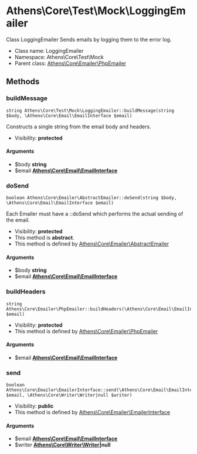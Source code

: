 Athens\Core\Test\Mock\LoggingEmailer
===============

Class LoggingEmailer Sends emails by logging them to the error log.




* Class name: LoggingEmailer
* Namespace: Athens\Core\Test\Mock
* Parent class: [Athens\Core\Emailer\PhpEmailer](Athens-Core-Emailer-PhpEmailer.md)







Methods
-------


### buildMessage

    string Athens\Core\Test\Mock\LoggingEmailer::buildMessage(string $body, \Athens\Core\Email\EmailInterface $email)

Constructs a single string from the email body and headers.



* Visibility: **protected**


#### Arguments
* $body **string**
* $email **[Athens\Core\Email\EmailInterface](Athens-Core-Email-EmailInterface.md)**



### doSend

    boolean Athens\Core\Emailer\AbstractEmailer::doSend(string $body, \Athens\Core\Email\EmailInterface $email)

Each Emailer must have a ::doSend which performs the actual sending of
the email.



* Visibility: **protected**
* This method is **abstract**.
* This method is defined by [Athens\Core\Emailer\AbstractEmailer](Athens-Core-Emailer-AbstractEmailer.md)


#### Arguments
* $body **string**
* $email **[Athens\Core\Email\EmailInterface](Athens-Core-Email-EmailInterface.md)**



### buildHeaders

    string Athens\Core\Emailer\PhpEmailer::buildHeaders(\Athens\Core\Email\EmailInterface $email)





* Visibility: **protected**
* This method is defined by [Athens\Core\Emailer\PhpEmailer](Athens-Core-Emailer-PhpEmailer.md)


#### Arguments
* $email **[Athens\Core\Email\EmailInterface](Athens-Core-Email-EmailInterface.md)**



### send

    boolean Athens\Core\Emailer\EmailerInterface::send(\Athens\Core\Email\EmailInterface $email, \Athens\Core\Writer\Writer|null $writer)





* Visibility: **public**
* This method is defined by [Athens\Core\Emailer\EmailerInterface](Athens-Core-Emailer-EmailerInterface.md)


#### Arguments
* $email **[Athens\Core\Email\EmailInterface](Athens-Core-Email-EmailInterface.md)**
* $writer **[Athens\Core\Writer\Writer](Athens-Core-Writer-Writer.md)|null**


